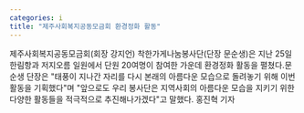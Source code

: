 ```yaml
---
categories: i
title: "제주사회복지공동모금회 환경정화 활동"
---
```

제주사회복지공동모금회(회장 강지언) 착한가게나눔봉사단(단장 문순생)은 지난 25일 한림항과 저지오름 일원에서 단원 20여명이 참여한 가운데 환경정화 활동을 펼쳤다.문순생 단장은 "태풍이 지나간 자리를 다시 본래의 아름다운 모습으로 돌려놓기 위해 이번 활동을 기획했다"며 "앞으로도 우리 봉사단은 지역사회의 아름다운 모습을 지키기 위한 다양한 활동들을 적극적으로 추진해나가겠다"고 말했다. 홍진혁 기자
